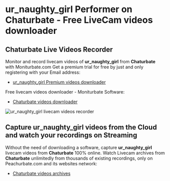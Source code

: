 # ur_naughty_girl Performer on Chaturbate - Free LiveCam videos downloader

## Chaturbate Live Videos Recorder

Monitor and record livecam videos of **ur_naughty_girl** from **Chaturbate** with Moniturbate.com
Get a premium trial for free by just and only registering with your Email address:
* [ur_naughty_girl Premium videos downloader](https://moniturbate.com/request-demo-licence-key.html)

Free livecam videos downloader - Moniturbate Software:
* [Chaturbate videos downloader](https://moniturbate.com/moniturbate-download-software.html)

![ur_naughty_girl livecam videos recorder](https://peachurnet.com/templates/moniturbate-software.png)


## Capture ur_naughty_girl videos from the Cloud and watch your recordings on Streaming

Without the need of downloading a software, capture **ur_naughty_girl** livecam videos from **Chaturbate** 100% online.
Watch Livecam archives from **Chaturbate** unlimitedly from thousands of existing recordings, only on Peachurbate.com and its websites network:
* [Chaturbate videos archives](https://peachurnet.com/)